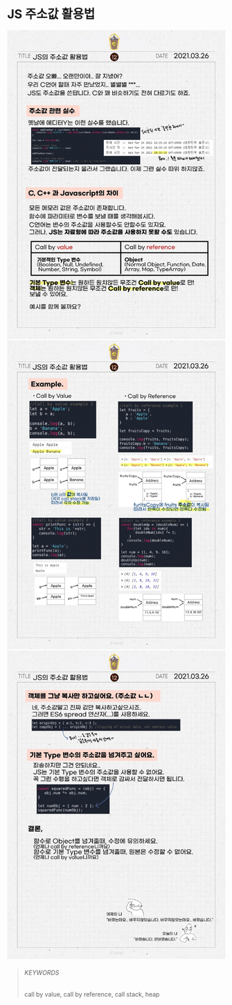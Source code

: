 # JS 주소값 활용법

![12_1](images/12_1.jpeg)
![12_2](images/12_2.jpeg)
![12_3](images/12_3.jpeg)

> ###### KEYWORDS
>
> call by value, call by reference, call stack, heap
